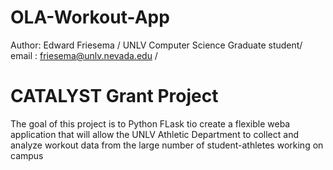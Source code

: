 # OLA-Workout-App

Author:  Edward Friesema /
UNLV Computer Science Graduate student/
email : friesema@unlv.nevada.edu /

# CATALYST Grant Project
The goal of this project is to Python FLask tio create a flexible weba application that will allow the UNLV Athletic Department to collect and analyze workout data from the large number of student-athletes working on campus
